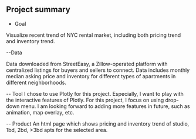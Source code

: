 ## Project summary

- Goal 

Visualize recent trend of NYC rental market, including both pricing trend and inventory trend.

--Data

Data downloaded from StreetEasy, a Zillow-operated platform with centralized listings for buyers and sellers to connect.
Data includes monthly median asking price and inventory for different types of apartments in different neighborhoods.

-- Tool
I chose to use Plotly for this project. 
Especially, I want to play with the interactive features of Plotly. 
For this project, I focus on using drop-down menu. 
I am looking forward to adding more features in future, such as animation, map overlay, etc.

-- Product
An html page which shows pricing and inventory trend of studio, 1bd, 2bd, >3bd apts for the selected area.




